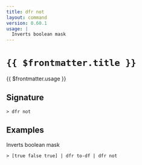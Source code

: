 ```yaml
---
title: dfr not
layout: command
version: 0.60.1
usage: |
  Inverts boolean mask
---
```


# `{{ $frontmatter.title }}`

<div style='white-space: pre-wrap;'>{{ $frontmatter.usage }}</div>

## Signature

```> dfr not ```

## Examples

Inverts boolean mask
```shell
> [true false true] | dfr to-df | dfr not
```
